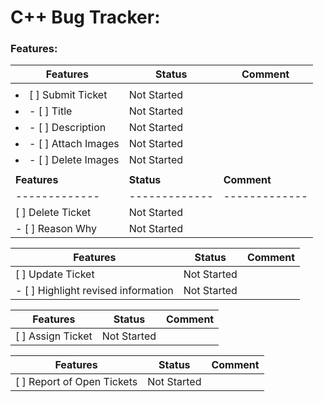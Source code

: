 # C++ Bug Tracker:

### Features:

| **Features** | **Status** | **Comment** |
| ------------- | ------------- | ------------- |
| |
| <li> [ ] Submit Ticket </li>| Not Started | |
| <li> - [ ] Title </li>| Not Started | |
| <li> - [ ]  Description </li> | Not Started | | 
| <li> - [ ] Attach Images </li> | Not Started | |
| <li> - [ ] Delete Images </li> | Not Started | |
| |
| **Features** | **Status** | **Comment** |
| ------------- | ------------- | ------------- |
| [ ] Delete Ticket | Not Started | |
| - [ ] Reason Why | Not Started | |

| **Features** | **Status** | **Comment** |
| ------------- | ------------- | ------------- |
| [ ] Update Ticket | Not Started | |
| - [ ] Highlight revised information | Not Started | |

| **Features** | **Status** | **Comment** |
| ------------- | ------------- | ------------- |
| [ ] Assign Ticket | Not Started | |

| **Features** | **Status** | **Comment** |
| ------------- | ------------- | ------------- |
| [ ] Report of Open Tickets | Not Started | |
